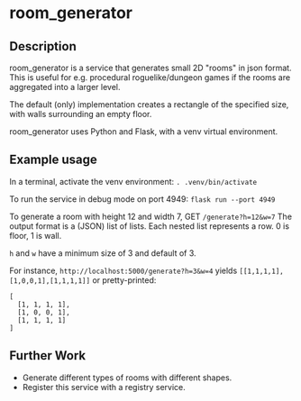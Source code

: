# room_generator
## Description
room_generator is a service that generates small 2D "rooms" in json format.
This is useful for e.g. procedural roguelike/dungeon games if the rooms are aggregated into a larger level.

The default (only) implementation creates a rectangle of the specified size, with walls surrounding an empty floor.

room_generator uses Python and Flask, with a venv virtual environment.

## Example usage
In a terminal, activate the venv environment:
`. .venv/bin/activate`

To run the service in debug mode on port 4949:
`flask run --port 4949`

To generate a room with height 12 and width 7, GET `/generate?h=12&w=7`
The output format is a (JSON) list of lists. Each nested list represents a row.
0 is floor, 1 is wall.

`h` and `w` have a minimum size of 3 and default of 3.

For instance, `http://localhost:5000/generate?h=3&w=4` yields `[[1,1,1,1],[1,0,0,1],[1,1,1,1]]` or pretty-printed:
```
[
  [1, 1, 1, 1],
  [1, 0, 0, 1],
  [1, 1, 1, 1]
]
```

## Further Work
- Generate different types of rooms with different shapes.
- Register this service with a registry service.
